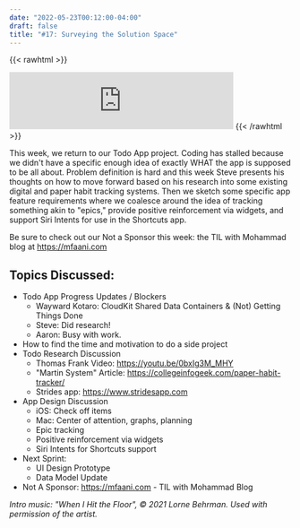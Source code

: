 ```yaml
---
date: "2022-05-23T00:12:00-04:00"
draft: false 
title: "#17: Surveying the Solution Space"
---
```


{{< rawhtml >}}
<iframe src="https://anchor.fm/side-project-spotlight/embed/episodes/17-Surveying-the-Solution-Space-e1irte9" height="102px" width="400px" frameborder="0" scrolling="no"></iframe>
{{< /rawhtml >}}

This week, we return to our Todo App project. Coding has stalled because we didn't have a specific enough idea of exactly WHAT the app is supposed to be all about. Problem definition is hard and this week Steve presents his thoughts on how to move forward based on his research into some existing digital and paper habit tracking systems. Then we sketch some specific app feature requirements where we coalesce around the idea of tracking something akin to "epics," provide positive reinforcement via widgets, and support Siri Intents for use in the Shortcuts app.

Be sure to check out our Not a Sponsor this week: the TIL with Mohammad blog at https://mfaani.com

## Topics Discussed:

- Todo App Progress Updates / Blockers
    - Wayward Kotaro: CloudKit Shared Data Containers & (Not) Getting Things Done
    - Steve: Did research!
    - Aaron: Busy with work.
- How to find the time and motivation to do a side project
- Todo Research Discussion
    - Thomas Frank Video: https://youtu.be/0bxIg3M_MHY
    - "Martin System" Article: https://collegeinfogeek.com/paper-habit-tracker/
    - Strides app: https://www.stridesapp.com
- App Design Discussion
    - iOS: Check off items
    - Mac: Center of attention, graphs, planning
    - Epic tracking
    - Positive reinforcement via widgets
    - Siri Intents for Shortcuts support
- Next Sprint:
    - UI Design Prototype
    - Data Model Update
- Not A Sponsor: https://mfaani.com - TIL with Mohammad Blog

*Intro music: "When I Hit the Floor", © 2021 Lorne Behrman. Used with permission of the artist.*
